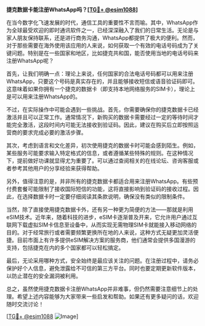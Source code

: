 **捷克数据卡能注册WhatsApp吗？[[TG💪+ @esim1088](https://t.me/s/esim1088)]**

在当今数字化飞速发展的时代，通信工具的重要性不言而喻。其中，WhatsApp作为全球最受欢迎的即时通讯软件之一，已经深深融入了我们的日常生活。无论是与家人朋友保持联系，还是进行商务沟通，WhatsApp都提供了极大的便利。然而，对于那些需要在海外使用该应用的人来说，如何获取一个有效的电话号码成为了关键问题。特别是在一些国家和地区，比如捷克共和国，能否使用当地的电话号码来注册WhatsApp呢？

首先，让我们明确一点：理论上来说，任何国家的合法电话号码都可以用来注册WhatsApp，只要这个号码是真实存在的，并且能够接收短信或语音验证码即可。这意味着如果你拥有一个捷克的数据卡（即支持本地网络服务的SIM卡），理论上是可以用来注册WhatsApp的。

不过，在实际操作中可能会遇到一些挑战。首先，你需要确保你的捷克数据卡已经激活并且可以正常工作。通常情况下，新购买的数据卡需要经过一定的等待时间才能完全激活，这段时间内可能无法接收到验证码。因此，建议在购买后立即按照运营商的要求完成必要的激活步骤。

其次，考虑到语言和文化差异，初次使用捷克的数据卡时可能会感到陌生。例如，某些服务可能要求输入特定格式的信息，或者遵循某些特殊的规则。在这种情况下，提前做好功课就显得尤为重要了。可以通过查阅相关的在线论坛、咨询客服或者参考其他用户的分享经验来获得帮助。

另外，值得注意的是，并非所有的捷克数据卡都适合用来注册WhatsApp。有些预付费套餐可能限制了接收国际短信的功能，这将直接影响到验证码的接收过程。因此，在选择数据卡时一定要仔细阅读其条款说明，确保没有类似的限制条件。

当然，除了直接使用捷克数据卡外，还有另一种更为简便的方法——那就是利用eSIM技术。近年来，随着科技的进步，eSIM卡逐渐普及开来，它允许用户通过互联网下载虚拟SIM卡信息至设备中，从而实现无需物理SIM卡就能接入移动网络的目的。对于经常旅行或者需要频繁更换所在地的人来说，这种方式无疑更加灵活便捷。目前市面上有许多提供eSIM解决方案的服务商，他们通常会提供多国漫游的支持，包括捷克在内的多个国家都可以轻松搞定。

最后，无论采用哪种方式，安全始终是最应该关注的问题。在注册过程中，请务必保护好个人信息，避免泄露给不可信的第三方平台。同时也要定期更新软件版本，以防止潜在的安全漏洞被利用。

总之，虽然使用捷克数据卡注册WhatsApp并非难事，但仍然需要注意细节上的处理。希望上述内容能够为大家带来一些启发和帮助。如果还有更多疑问的话，欢迎随时交流讨论！

[[TG💪+ @esim1088](https://t.me/s/esim1088) ![Image](https://i.postimg.cc/4NQfJmqS/Snipaste-2025-05-13-00-14-12.png)]